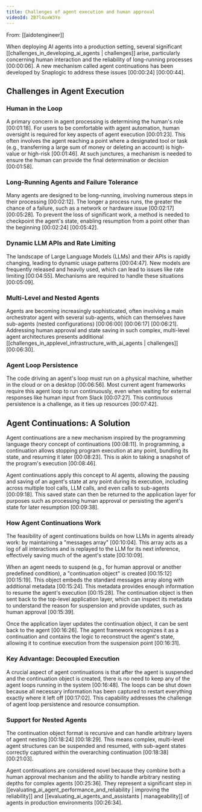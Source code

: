 ```yaml
---
title: Challenges of agent execution and human approval
videoId: ZB7l4uxW3Yo
---
```


From: [[aidotengineer]] <br/> 

When deploying AI agents into a production setting, several significant [[challenges_in_developing_ai_agents | challenges]] arise, particularly concerning human interaction and the reliability of long-running processes <a class="yt-timestamp" data-t="00:00:06">[00:00:06]</a>. A new mechanism called agent continuations has been developed by Snaplogic to address these issues <a class="yt-timestamp" data-t="00:00:24">[00:00:24]</a> <a class="yt-timestamp" data-t="00:00:44">[00:00:44]</a>.

## Challenges in Agent Execution

### Human in the Loop
A primary concern in agent processing is determining the human's role <a class="yt-timestamp" data-t="00:01:18">[00:01:18]</a>. For users to be comfortable with agent automation, human oversight is required for key aspects of agent execution <a class="yt-timestamp" data-t="00:01:23">[00:01:23]</a>. This often involves the agent reaching a point where a designated tool or task (e.g., transferring a large sum of money or deleting an account) is high-value or high-risk <a class="yt-timestamp" data-t="00:01:46">[00:01:46]</a>. At such junctures, a mechanism is needed to ensure the human can provide the final determination or decision <a class="yt-timestamp" data-t="00:01:58">[00:01:58]</a>.

### Long-Running Agents and Failure Tolerance
Many agents are designed to be long-running, involving numerous steps in their processing <a class="yt-timestamp" data-t="00:02:12">[00:02:12]</a>. The longer a process runs, the greater the chance of a failure, such as a network or hardware issue <a class="yt-timestamp" data-t="00:02:17">[00:02:17]</a> <a class="yt-timestamp" data-t="00:05:28">[00:05:28]</a>. To prevent the loss of significant work, a method is needed to checkpoint the agent's state, enabling resumption from a point other than the beginning <a class="yt-timestamp" data-t="00:02:24">[00:02:24]</a> <a class="yt-timestamp" data-t="00:05:42">[00:05:42]</a>.

### Dynamic LLM APIs and Rate Limiting
The landscape of Large Language Models (LLMs) and their APIs is rapidly changing, leading to dynamic usage patterns <a class="yt-timestamp" data-t="00:04:47">[00:04:47]</a>. New models are frequently released and heavily used, which can lead to issues like rate limiting <a class="yt-timestamp" data-t="00:04:55">[00:04:55]</a>. Mechanisms are required to handle these situations <a class="yt-timestamp" data-t="00:05:09">[00:05:09]</a>.

### Multi-Level and Nested Agents
Agents are becoming increasingly sophisticated, often involving a main orchestrator agent with several sub-agents, which can themselves have sub-agents (nested configurations) <a class="yt-timestamp" data-t="00:06:00">[00:06:00]</a> <a class="yt-timestamp" data-t="00:06:17">[00:06:17]</a> <a class="yt-timestamp" data-t="00:06:21">[00:06:21]</a>. Addressing human approval and state saving in such complex, multi-level agent architectures presents additional [[challenges_in_applevel_infrastructure_with_ai_agents | challenges]] <a class="yt-timestamp" data-t="00:06:30">[00:06:30]</a>.

### Agent Loop Persistence
The code driving an agent's loop must run on a physical machine, whether in the cloud or on a desktop <a class="yt-timestamp" data-t="00:06:56">[00:06:56]</a>. Most current agent frameworks require this agent loop to run continuously, even when waiting for external responses like human input from Slack <a class="yt-timestamp" data-t="00:07:27">[00:07:27]</a>. This continuous persistence is a challenge, as it ties up resources <a class="yt-timestamp" data-t="00:07:42">[00:07:42]</a>.

## Agent Continuations: A Solution
Agent continuations are a new mechanism inspired by the programming language theory concept of continuations <a class="yt-timestamp" data-t="00:08:11">[00:08:11]</a>. In programming, a continuation allows stopping program execution at any point, bundling its state, and resuming it later <a class="yt-timestamp" data-t="00:08:23">[00:08:23]</a>. This is akin to taking a snapshot of the program's execution <a class="yt-timestamp" data-t="00:08:46">[00:08:46]</a>.

Agent continuations apply this concept to AI agents, allowing the pausing and saving of an agent's state at any point during its execution, including across multiple tool calls, LLM calls, and even calls to sub-agents <a class="yt-timestamp" data-t="00:09:18">[00:09:18]</a>. This saved state can then be returned to the application layer for purposes such as processing human approval or persisting the agent's state for later resumption <a class="yt-timestamp" data-t="00:09:38">[00:09:38]</a>.

### How Agent Continuations Work
The feasibility of agent continuations builds on how LLMs in agents already work: by maintaining a "messages array" <a class="yt-timestamp" data-t="00:10:04">[00:10:04]</a>. This array acts as a log of all interactions and is replayed to the LLM for its next inference, effectively saving much of the agent's state <a class="yt-timestamp" data-t="00:10:09">[00:10:09]</a>.

When an agent needs to suspend (e.g., for human approval or another predefined condition), a "continuation object" is created <a class="yt-timestamp" data-t="00:15:12">[00:15:12]</a> <a class="yt-timestamp" data-t="00:15:19">[00:15:19]</a>. This object embeds the standard messages array along with additional metadata <a class="yt-timestamp" data-t="00:15:24">[00:15:24]</a>. This metadata provides enough information to resume the agent's execution <a class="yt-timestamp" data-t="00:15:28">[00:15:28]</a>. The continuation object is then sent back to the top-level application layer, which can inspect its metadata to understand the reason for suspension and provide updates, such as human approval <a class="yt-timestamp" data-t="00:15:39">[00:15:39]</a>.

Once the application layer updates the continuation object, it can be sent back to the agent <a class="yt-timestamp" data-t="00:16:26">[00:16:26]</a>. The agent framework recognizes it as a continuation and contains the logic to reconstruct the agent's state, allowing it to continue execution from the suspension point <a class="yt-timestamp" data-t="00:16:31">[00:16:31]</a>.

### Key Advantage: Decoupled Execution
A crucial aspect of agent continuations is that after the agent is suspended and the continuation object is created, there is no need to keep any of the agent loops running in the system <a class="yt-timestamp" data-t="00:16:48">[00:16:48]</a>. The loops can be shut down because all necessary information has been captured to restart everything exactly where it left off <a class="yt-timestamp" data-t="00:17:02">[00:17:02]</a>. This capability addresses the challenge of agent loop persistence and resource consumption.

### Support for Nested Agents
The continuation object format is recursive and can handle arbitrary layers of agent nesting <a class="yt-timestamp" data-t="00:18:24">[00:18:24]</a> <a class="yt-timestamp" data-t="00:18:29">[00:18:29]</a>. This means complex, multi-level agent structures can be suspended and resumed, with sub-agent states correctly captured within the overarching continuation <a class="yt-timestamp" data-t="00:18:38">[00:18:38]</a> <a class="yt-timestamp" data-t="00:21:03">[00:21:03]</a>.

Agent continuations are considered novel because they combine both a human approval mechanism and the ability to handle arbitrary nesting depths for complex agents <a class="yt-timestamp" data-t="00:25:36">[00:25:36]</a>. They represent a significant step in [[evaluating_ai_agent_performance_and_reliability | improving the reliability]] and [[evaluating_ai_agents_and_assistants | manageability]] of agents in production environments <a class="yt-timestamp" data-t="00:26:34">[00:26:34]</a>.